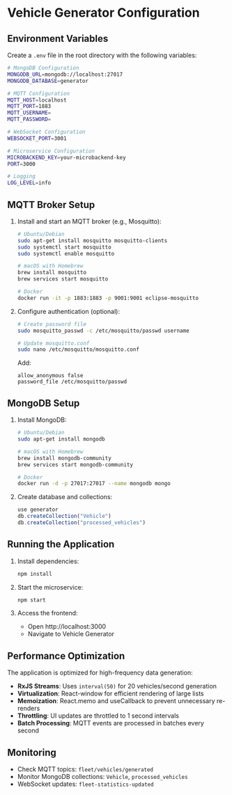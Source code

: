 # Vehicle Generator Configuration

## Environment Variables

Create a `.env` file in the root directory with the following variables:

```bash
# MongoDB Configuration
MONGODB_URL=mongodb://localhost:27017
MONGODB_DATABASE=generator

# MQTT Configuration
MQTT_HOST=localhost
MQTT_PORT=1883
MQTT_USERNAME=
MQTT_PASSWORD=

# WebSocket Configuration
WEBSOCKET_PORT=3001

# Microservice Configuration
MICROBACKEND_KEY=your-microbackend-key
PORT=3000

# Logging
LOG_LEVEL=info
```

## MQTT Broker Setup

1. Install and start an MQTT broker (e.g., Mosquitto):
   ```bash
   # Ubuntu/Debian
   sudo apt-get install mosquitto mosquitto-clients
   sudo systemctl start mosquitto
   sudo systemctl enable mosquitto
   
   # macOS with Homebrew
   brew install mosquitto
   brew services start mosquitto
   
   # Docker
   docker run -it -p 1883:1883 -p 9001:9001 eclipse-mosquitto
   ```

2. Configure authentication (optional):
   ```bash
   # Create password file
   sudo mosquitto_passwd -c /etc/mosquitto/passwd username
   
   # Update mosquitto.conf
   sudo nano /etc/mosquitto/mosquitto.conf
   ```
   Add:
   ```
   allow_anonymous false
   password_file /etc/mosquitto/passwd
   ```

## MongoDB Setup

1. Install MongoDB:
   ```bash
   # Ubuntu/Debian
   sudo apt-get install mongodb
   
   # macOS with Homebrew
   brew install mongodb-community
   brew services start mongodb-community
   
   # Docker
   docker run -d -p 27017:27017 --name mongodb mongo
   ```

2. Create database and collections:
   ```javascript
   use generator
   db.createCollection("Vehicle")
   db.createCollection("processed_vehicles")
   ```

## Running the Application

1. Install dependencies:
   ```bash
   npm install
   ```

2. Start the microservice:
   ```bash
   npm start
   ```

3. Access the frontend:
   - Open http://localhost:3000
   - Navigate to Vehicle Generator

## Performance Optimization

The application is optimized for high-frequency data generation:

- **RxJS Streams**: Uses `interval(50)` for 20 vehicles/second generation
- **Virtualization**: React-window for efficient rendering of large lists
- **Memoization**: React.memo and useCallback to prevent unnecessary re-renders
- **Throttling**: UI updates are throttled to 1 second intervals
- **Batch Processing**: MQTT events are processed in batches every second

## Monitoring

- Check MQTT topics: `fleet/vehicles/generated`
- Monitor MongoDB collections: `Vehicle`, `processed_vehicles`
- WebSocket updates: `fleet-statistics-updated`
